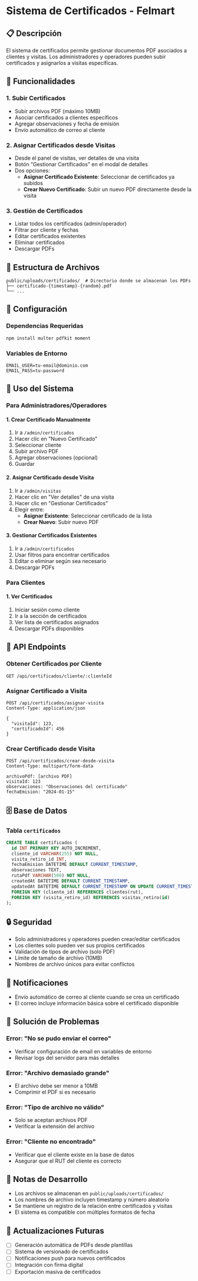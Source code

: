 # Sistema de Certificados - Felmart

## 📋 Descripción

El sistema de certificados permite gestionar documentos PDF asociados a clientes y visitas. Los administradores y operadores pueden subir certificados y asignarlos a visitas específicas.

## 🚀 Funcionalidades

### 1. **Subir Certificados**
- Subir archivos PDF (máximo 10MB)
- Asociar certificados a clientes específicos
- Agregar observaciones y fecha de emisión
- Envío automático de correo al cliente

### 2. **Asignar Certificados desde Visitas**
- Desde el panel de visitas, ver detalles de una visita
- Botón "Gestionar Certificados" en el modal de detalles
- Dos opciones:
  - **Asignar Certificado Existente**: Seleccionar de certificados ya subidos
  - **Crear Nuevo Certificado**: Subir un nuevo PDF directamente desde la visita

### 3. **Gestión de Certificados**
- Listar todos los certificados (admin/operador)
- Filtrar por cliente y fechas
- Editar certificados existentes
- Eliminar certificados
- Descargar PDFs

## 📁 Estructura de Archivos

```
public/uploads/certificados/  # Directorio donde se almacenan los PDFs
├── certificado-{timestamp}-{random}.pdf
└── ...
```

## 🔧 Configuración

### Dependencias Requeridas
```bash
npm install multer pdfkit moment
```

### Variables de Entorno
```env
EMAIL_USER=tu-email@dominio.com
EMAIL_PASS=tu-password
```

## 📖 Uso del Sistema

### Para Administradores/Operadores

#### 1. **Crear Certificado Manualmente**
1. Ir a `/admin/certificados`
2. Hacer clic en "Nuevo Certificado"
3. Seleccionar cliente
4. Subir archivo PDF
5. Agregar observaciones (opcional)
6. Guardar

#### 2. **Asignar Certificado desde Visita**
1. Ir a `/admin/visitas`
2. Hacer clic en "Ver detalles" de una visita
3. Hacer clic en "Gestionar Certificados"
4. Elegir entre:
   - **Asignar Existente**: Seleccionar certificado de la lista
   - **Crear Nuevo**: Subir nuevo PDF

#### 3. **Gestionar Certificados Existentes**
1. Ir a `/admin/certificados`
2. Usar filtros para encontrar certificados
3. Editar o eliminar según sea necesario
4. Descargar PDFs

### Para Clientes

#### 1. **Ver Certificados**
1. Iniciar sesión como cliente
2. Ir a la sección de certificados
3. Ver lista de certificados asignados
4. Descargar PDFs disponibles

## 🔌 API Endpoints

### Obtener Certificados por Cliente
```http
GET /api/certificados/cliente/:clienteId
```

### Asignar Certificado a Visita
```http
POST /api/certificados/asignar-visita
Content-Type: application/json

{
  "visitaId": 123,
  "certificadoId": 456
}
```

### Crear Certificado desde Visita
```http
POST /api/certificados/crear-desde-visita
Content-Type: multipart/form-data

archivoPdf: [archivo PDF]
visitaId: 123
observaciones: "Observaciones del certificado"
fechaEmision: "2024-01-15"
```

## 🗄️ Base de Datos

### Tabla `certificados`
```sql
CREATE TABLE certificados (
  id INT PRIMARY KEY AUTO_INCREMENT,
  cliente_id VARCHAR(255) NOT NULL,
  visita_retiro_id INT,
  fechaEmision DATETIME DEFAULT CURRENT_TIMESTAMP,
  observaciones TEXT,
  rutaPdf VARCHAR(500) NOT NULL,
  createdAt DATETIME DEFAULT CURRENT_TIMESTAMP,
  updatedAt DATETIME DEFAULT CURRENT_TIMESTAMP ON UPDATE CURRENT_TIMESTAMP,
  FOREIGN KEY (cliente_id) REFERENCES clientes(rut),
  FOREIGN KEY (visita_retiro_id) REFERENCES visitas_retiro(id)
);
```

## 🔒 Seguridad

- Solo administradores y operadores pueden crear/editar certificados
- Los clientes solo pueden ver sus propios certificados
- Validación de tipos de archivo (solo PDF)
- Límite de tamaño de archivo (10MB)
- Nombres de archivo únicos para evitar conflictos

## 📧 Notificaciones

- Envío automático de correo al cliente cuando se crea un certificado
- El correo incluye información básica sobre el certificado disponible

## 🐛 Solución de Problemas

### Error: "No se pudo enviar el correo"
- Verificar configuración de email en variables de entorno
- Revisar logs del servidor para más detalles

### Error: "Archivo demasiado grande"
- El archivo debe ser menor a 10MB
- Comprimir el PDF si es necesario

### Error: "Tipo de archivo no válido"
- Solo se aceptan archivos PDF
- Verificar la extensión del archivo

### Error: "Cliente no encontrado"
- Verificar que el cliente existe en la base de datos
- Asegurar que el RUT del cliente es correcto

## 📝 Notas de Desarrollo

- Los archivos se almacenan en `public/uploads/certificados/`
- Los nombres de archivo incluyen timestamp y número aleatorio
- Se mantiene un registro de la relación entre certificados y visitas
- El sistema es compatible con múltiples formatos de fecha

## 🔄 Actualizaciones Futuras

- [ ] Generación automática de PDFs desde plantillas
- [ ] Sistema de versionado de certificados
- [ ] Notificaciones push para nuevos certificados
- [ ] Integración con firma digital
- [ ] Exportación masiva de certificados 